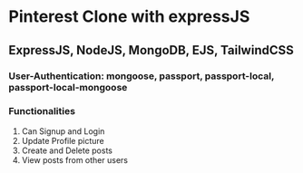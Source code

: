 # Pinterest Clone with expressJS

## ExpressJS, NodeJS, MongoDB, EJS, TailwindCSS
### User-Authentication: mongoose, passport, passport-local, passport-local-mongoose
### Functionalities
1. Can Signup and Login
2. Update Profile picture
3. Create and Delete posts
4. View posts from other users
